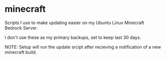 # minecraft
Scripts I use to make updating easier on my Ubuntu Linux Minecraft Bedrock Server.

I don't use these as my primary backups, set to keep last 30 days.


NOTE: Setup will run the update srcipt after recieving a notification of a new minecraft build.
